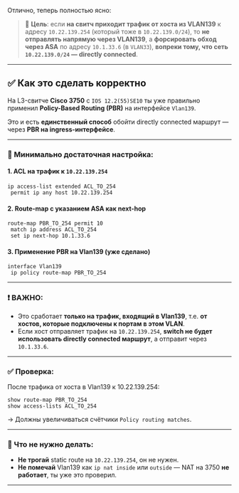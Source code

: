 Отлично, теперь полностью ясно:

> 🎯 **Цель**: если **на свитч приходит трафик от хоста из VLAN139** к адресу `10.22.139.254` (который тоже в `10.22.139.0/24`), то **не отправлять напрямую через VLAN139**, а **форсировать обход через ASA** по адресу `10.1.33.6` (в `VLAN33`), **вопреки тому, что сеть `10.22.139.0/24` — directly connected**.

---

## ✅ Как это сделать корректно

На L3-свитче **Cisco 3750** с `IOS 12.2(55)SE10` ты уже правильно применил **Policy-Based Routing (PBR)** на интерфейсе `Vlan139`.

Это и есть **единственный способ** обойти directly connected маршрут — через **PBR на ingress-интерфейсе**.

---

### 📌 Минимально достаточная настройка:

#### 1. ACL на трафик к `10.22.139.254`

```shell
ip access-list extended ACL_TO_254
 permit ip any host 10.22.139.254
```

#### 2. Route-map с указанием ASA как next-hop

```shell
route-map PBR_TO_254 permit 10
 match ip address ACL_TO_254
 set ip next-hop 10.1.33.6
```

#### 3. Применение PBR на Vlan139 (уже сделано)

```shell
interface Vlan139
 ip policy route-map PBR_TO_254
```

---

### ❗ ВАЖНО:

* Это сработает **только на трафик, входящий в Vlan139**, т.е. **от хостов, которые подключены к портам в этом VLAN**.
* Если хост отправляет трафик на `10.22.139.254`, **switch не будет использовать directly connected маршрут**, а отправит через `10.1.33.6`.

---

### ✅ Проверка:

После трафика от хоста в Vlan139 к 10.22.139.254:

```shell
show route-map PBR_TO_254
show access-lists ACL_TO_254
```

→ Должны увеличиваться счётчики `Policy routing matches`.

---

### 🚫 Что **не нужно делать**:

* **Не трогай** static route на `10.22.139.254`, он не нужен.
* **Не помечай** Vlan139 как `ip nat inside` или `outside` — NAT на 3750 **не работает**, ты уже это проверил.

---


